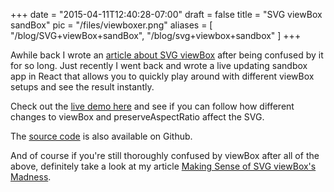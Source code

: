 
+++
date = "2015-04-11T12:40:28-07:00"
draft = false
title = "SVG viewBox sandBox"
pic = "/files/viewboxer.png"
aliases = [
  "/blog/SVG+viewBox+sandBox",
  "/blog/svg+viewbox+sandbox"
]
+++

<p>Awhile back I wrote an <a href="http://justinmccandless.com/blog/Making+Sense+of+SVG+viewBox%27s+Madness">article about SVG viewBox</a> after being confused by it for so long.  Just recently I went back and wrote a live updating sandbox app in React that allows you to quickly play around with different viewBox setups and see the result instantly.</p>

<p>Check out the <a href="http://justinmccandless.com/demos/viewbox/index.html">live demo here</a> and see if you can follow  how different changes to viewBox and preserveAspectRatio affect the SVG.</p>

<p>The <a href="https://github.com/justinmc/svg-viewbox-sandbox">source code</a> is also available on Github.</p>

<p>And of course if you're still thoroughly confused by viewBox after all of the above, definitely take a look at my article <a href="http://justinmccandless.com/blog/Making+Sense+of+SVG+viewBox%27s+Madness">Making Sense of SVG viewBox's Madness</a>.</p>